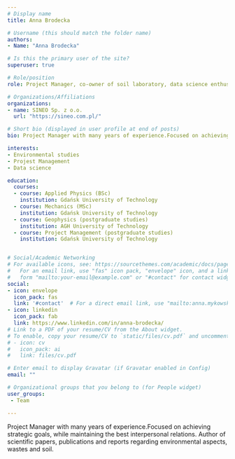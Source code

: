```yaml
---
# Display name
title: Anna Brodecka

# Username (this should match the folder name)
authors:
- Name: "Anna Brodecka"

# Is this the primary user of the site?
superuser: true

# Role/position
role: Project Manager, co-owner of soil laboratory, data science enthusiast 

# Organizations/Affiliations
organizations:
- name: SINEO Sp. z o.o.
  url: "https://sineo.com.pl/"

# Short bio (displayed in user profile at end of posts)
bio: Project Manager with many years of experience.Focused on achieving strategic goals, while maintaining the best interpersonal relations. Author of scientific papers, publications and reports regarding environmental aspects, wastes and soil. 

interests:
- Environmental studies
- Projest Management
- Data science 

education:
  courses:
  - course: Applied Physics (BSc)
    institution: Gdańsk University of Technology
  - course: Mechanics (MSc)
    institution: Gdańsk University of Technology
  - course: Geophysics (postgraduate studies)
    institution: AGH University of Technology
  - course: Project Management (postgraduate studies)
    institution: Gdańsk University of Technology


# Social/Academic Networking
# For available icons, see: https://sourcethemes.com/academic/docs/page-builder/#icons
#   For an email link, use "fas" icon pack, "envelope" icon, and a link in the
#   form "mailto:your-email@example.com" or "#contact" for contact widget.
social:
- icon: envelope
  icon_pack: fas
  link: '#contact'  # For a direct email link, use "mailto:anna.mykowska@gmail.com".
- icon: linkedin
  icon_pack: fab
  link: https://www.linkedin.com/in/anna-brodecka/
# Link to a PDF of your resume/CV from the About widget.
# To enable, copy your resume/CV to `static/files/cv.pdf` and uncomment the lines below.
# - icon: cv
#   icon_pack: ai
#   link: files/cv.pdf

# Enter email to display Gravatar (if Gravatar enabled in Config)
email: ""

# Organizational groups that you belong to (for People widget)
user_groups:
 - Team

---
```


Project Manager with many years of experience.Focused on achieving strategic goals, while maintaining the best interpersonal relations. Author of scientific papers, publications and reports regarding environmental aspects, wastes and soil. 


